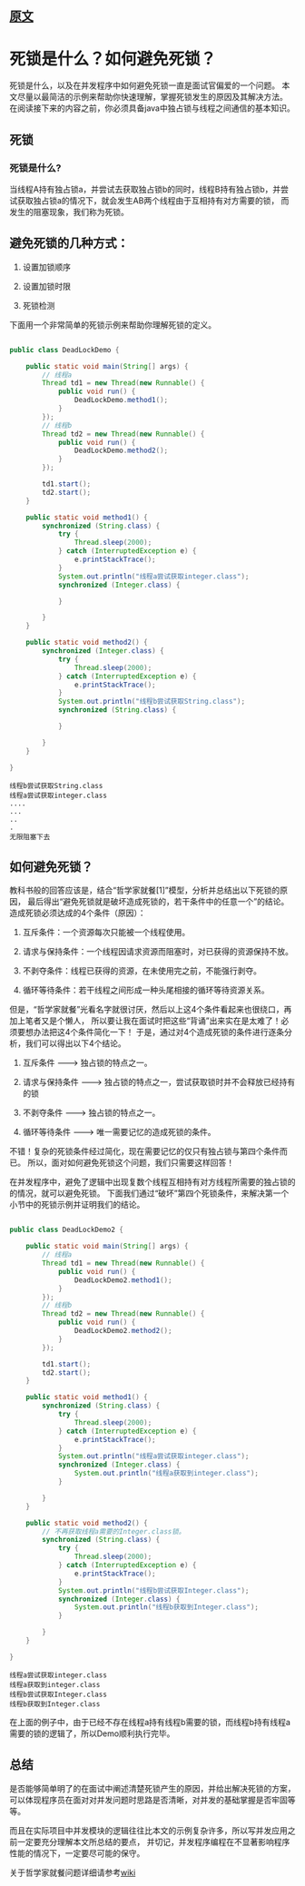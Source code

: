 
## [原文](https://www.jianshu.com/p/44125bb12ebf)

# 死锁是什么？如何避免死锁？

死锁是什么，以及在并发程序中如何避免死锁一直是面试官偏爱的一个问题。
本文尽量以最简洁的示例来帮助你快速理解，掌握死锁发生的原因及其解决方法。
在阅读接下来的内容之前，你必须具备java中独占锁与线程之间通信的基本知识。

## 死锁

### 死锁是什么?
当线程A持有独占锁a，并尝试去获取独占锁b的同时，线程B持有独占锁b，并尝试获取独占锁a的情况下，就会发生AB两个线程由于互相持有对方需要的锁，
而发生的阻塞现象，我们称为死锁。

## 避免死锁的几种方式：

1. 设置加锁顺序

2. 设置加锁时限

3. 死锁检测

下面用一个非常简单的死锁示例来帮助你理解死锁的定义。
```java

public class DeadLockDemo {

    public static void main(String[] args) {
        // 线程a
        Thread td1 = new Thread(new Runnable() {
            public void run() {
                DeadLockDemo.method1();
            }
        });
        // 线程b
        Thread td2 = new Thread(new Runnable() {
            public void run() {
                DeadLockDemo.method2();
            }
        });

        td1.start();
        td2.start();
    }

    public static void method1() {
        synchronized (String.class) {
            try {
                Thread.sleep(2000);
            } catch (InterruptedException e) {
                e.printStackTrace();
            }
            System.out.println("线程a尝试获取integer.class");
            synchronized (Integer.class) {

            }

        }
    }

    public static void method2() {
        synchronized (Integer.class) {
            try {
                Thread.sleep(2000);
            } catch (InterruptedException e) {
                e.printStackTrace();
            }
            System.out.println("线程b尝试获取String.class");
            synchronized (String.class) {

            }

        }
    }

}

```

```
线程b尝试获取String.class
线程a尝试获取integer.class
....
...
..
.
无限阻塞下去

```


## 如何避免死锁？

教科书般的回答应该是，结合“哲学家就餐[1]”模型，分析并总结出以下死锁的原因，
最后得出“避免死锁就是破坏造成死锁的，若干条件中的任意一个”的结论。
造成死锁必须达成的4个条件（原因）：

1. 互斥条件：一个资源每次只能被一个线程使用。

2. 请求与保持条件：一个线程因请求资源而阻塞时，对已获得的资源保持不放。

3. 不剥夺条件：线程已获得的资源，在未使用完之前，不能强行剥夺。

4. 循环等待条件：若干线程之间形成一种头尾相接的循环等待资源关系。

但是，“哲学家就餐”光看名字就很讨厌，然后以上这4个条件看起来也很绕口，再加上笔者又是个懒人，
所以要让我在面试时把这些“背诵”出来实在是太难了！必须要想办法把这4个条件简化一下！
于是，通过对4个造成死锁的条件进行逐条分析，我们可以得出以下4个结论。

1. 互斥条件 ---> 独占锁的特点之一。

2. 请求与保持条件 ---> 独占锁的特点之一，尝试获取锁时并不会释放已经持有的锁

3. 不剥夺条件 ---> 独占锁的特点之一。

4. 循环等待条件 ---> 唯一需要记忆的造成死锁的条件。

不错！复杂的死锁条件经过简化，现在需要记忆的仅只有独占锁与第四个条件而已。
所以，面对如何避免死锁这个问题，我们只需要这样回答！

   在并发程序中，避免了逻辑中出现复数个线程互相持有对方线程所需要的独占锁的的情况，就可以避免死锁。
下面我们通过“破坏”第四个死锁条件，来解决第一个小节中的死锁示例并证明我们的结论。
```java

public class DeadLockDemo2 {

    public static void main(String[] args) {
        // 线程a
        Thread td1 = new Thread(new Runnable() {
            public void run() {
                DeadLockDemo2.method1();
            }
        });
        // 线程b
        Thread td2 = new Thread(new Runnable() {
            public void run() {
                DeadLockDemo2.method2();
            }
        });

        td1.start();
        td2.start();
    }

    public static void method1() {
        synchronized (String.class) {
            try {
                Thread.sleep(2000);
            } catch (InterruptedException e) {
                e.printStackTrace();
            }
            System.out.println("线程a尝试获取integer.class");
            synchronized (Integer.class) {
                System.out.println("线程a获取到integer.class");
            }

        }
    }

    public static void method2() {
        // 不再获取线程a需要的Integer.class锁。
        synchronized (String.class) {
            try {
                Thread.sleep(2000);
            } catch (InterruptedException e) {
                e.printStackTrace();
            }
            System.out.println("线程b尝试获取Integer.class");
            synchronized (Integer.class) {
                System.out.println("线程b获取到Integer.class");
            }

        }
    }

}

```

```
线程a尝试获取integer.class
线程a获取到integer.class
线程b尝试获取Integer.class
线程b获取到Integer.class

```

在上面的例子中，由于已经不存在线程a持有线程b需要的锁，而线程b持有线程a需要的锁的逻辑了，所以Demo顺利执行完毕。

## 总结
是否能够简单明了的在面试中阐述清楚死锁产生的原因，并给出解决死锁的方案，
可以体现程序员在面对对并发问题时思路是否清晰，对并发的基础掌握是否牢固等等。

而且在实际项目中并发模块的逻辑往往比本文的示例复杂许多，所以写并发应用之前一定要充分理解本文所总结的要点，
并切记，并发程序编程在不显著影响程序性能的情况下，一定要尽可能的保守。

 


关于哲学家就餐问题详细请参考[wiki](https://zh.wikipedia.org/wiki/%E5%93%B2%E5%AD%A6%E5%AE%B6%E5%B0%B1%E9%A4%90%E9%97%AE%E9%A2%98)

 